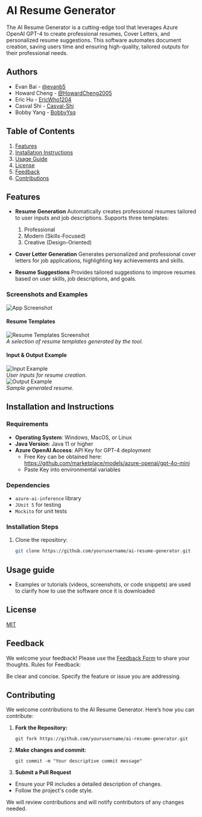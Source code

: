 
# AI Resume Generator

The AI Resume Generator is a cutting-edge tool that leverages Azure OpenAI GPT-4 to create professional resumes, Cover Letters, and personalized resume suggestions. This software automates document creation, saving users time and ensuring high-quality, tailored outputs for their professional needs.


## Authors

- Evan Bai - [@evanb5](https://www.github.com/evanb5)
- Howard Cheng - [@HowardCheng2005](https://github.com/HowardCheng2005) 
- Eric Hu - [EricWho1204](https://github.com/EricWho1204)
- Casval Shi - [Casval-Shi](https://github.com/Casval-Shi)
- Bobby Yang - [BobbyYsq](https://github.com/BobbyYsq)
## Table of Contents
1. [Features](#features)
2. [Installation Instructions](#installation-instructions)
3. [Usage Guide](#usage-guide)
4. [License](#license)
5. [Feedback](#feedback)
6. [Contributions](#contributions)
## Features

- **Resume Generation**
    Automatically creates professional resumes tailored to user inputs and job descriptions. Supports three templates:
    1. Professional
    2. Modern (Skills-Focused)
    3. Creative (Design-Oriented)

- **Cover Letter Generation**
    Generates personalized and professional cover letters for job applications, highlighting key achievements and skills.

- **Resume Suggestions**
    Provides tailored suggestions to improve resumes based on user skills, job descriptions, and goals.
### Screenshots and Examples

![App Screenshot](https://via.placeholder.com/468x300?text=App+Screenshot+Here)


#### Resume Templates
![Resume Templates Screenshot](https://via.placeholder.com/600x300)  
_A selection of resume templates generated by the tool._

#### Input & Output Example
![Input Example](https://via.placeholder.com/600x300)  
_User inputs for resume creation._  
![Output Example](https://via.placeholder.com/600x300)  
_Sample generated resume._
## Installation and Instructions

### **Requirements**
- **Operating System**: Windows, MacOS, or Linux
- **Java Version**: Java 11 or higher
- **Azure OpenAI Access**: API Key for GPT-4 deployment
    - Free Key can be obtained here: https://github.com/marketplace/models/azure-openai/gpt-4o-mini
    - Paste Key into environmental variables

### **Dependencies**
- `azure-ai-inference` library
- `JUnit 5` for testing
- `Mockito` for unit tests

### **Installation Steps**
1. Clone the repository:
   ```bash
   git clone https://github.com/yourusername/ai-resume-generator.git
## Usage guide
- Examples or tutorials (videos, screenshots, or code snippets) are used to
clarify how to use the software once it is downloaded
## License

[MIT](https://choosealicense.com/licenses/mit/)


## Feedback

We welcome your feedback! Please use the [Feedback Form](https://forms.gle/d7DeXLT16B17N3rF8) to share your thoughts.
Rules for Feedback:

Be clear and concise.
Specify the feature or issue you are addressing.

## Contributing

We welcome contributions to the AI Resume Generator. Here’s how you can contribute:
1. **Fork the Repository:**
    
    ```git fork https://github.com/yourusername/ai-resume-generator.git```

2. **Make changes and commit:** 
    
    ```git commit -m "Your descriptive commit message"```

3. **Submit a Pull Request**
- Ensure your PR includes a detailed description of changes.
- Follow the project's code style.

We will review contributions and will notify contributors of any changes needed.

